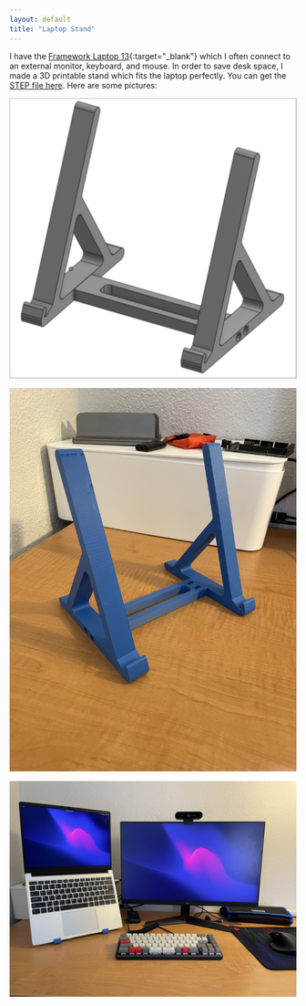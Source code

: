 ```yaml
---
layout: default
title: "Laptop Stand"
---
```


I have the [Framework Laptop 13](https://frame.work/products/laptop-diy-13-gen-intel){:target="_blank"} which I often connect to an external monitor, keyboard, and mouse. In order to save desk space, I made a 3D printable stand which fits the laptop perfectly. You can get the [STEP file here](/assets/laptop-stand.step). Here are some pictures:

![cad-model](/assets/laptop-stand-cad.png)

![cad-model](/assets/laptop-stand-img-1.jpg)

![cad-model](/assets/laptop-stand-img-2.jpg)